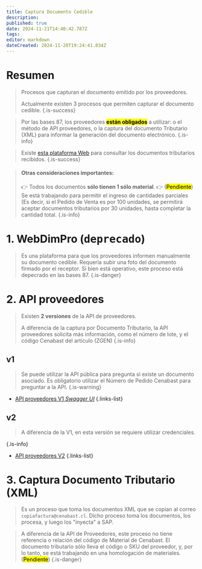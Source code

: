 ```yaml
---
title: Captura Documento Cedible
description: 
published: true
date: 2024-11-21T14:40:42.787Z
tags: 
editor: markdown
dateCreated: 2024-11-20T19:24:41.034Z
---
```


# Resumen
> Procesos que capturan el documento emitido por los proveedores.
> 
> Actualmente existen 3 procesos que permiten capturar el documento cedible.
{.is-success}

> Por las bases 87, los proveedores **<mark>están obligados</mark>** a utilizar: o el método de API proveedores, o la captura del documento Tributario (XML) para informar la generación del documento electrónico.
{.is-info}

> Existe [esta plataforma Web](/business/flujo-de-facturacion/recepcion-conforme/web-ui-consulta-documentos) para consultar los documentos tributarios recibidos.
{.is-success}

> #### Otras consideraciones importantes:
> 
> 👉 Todos los documentos **sólo tienen 1 sólo material**.
> 👉 (<mark>Pendiente</mark>) Se está trabajando para permitir el ingreso de cantidades parciales (Es decir, si el Pedido de Venta es por 100 unidades, se permitirá aceptar documentos tributarios por 30 unidades, hasta completar la cantidad total.
{.is-info}




# 1. WebDimPro (<kbd>deprecado</kbd>)

> Es una plataforma para que los proveedores informen manualmente su documento cedible. Requería subir una foto del documento firmado por el receptor. Si bien está operativo, este proceso está depecrado en las bases 87.
{.is-danger}


# 2. API proveedores

> Existen **2 versiones** de la API de proveedores. 
> 
> A diferencia de la captura por Documento Tributario, la API proveedores solicita más información, como el número de lote, y el código Cenabast del artículo (ZGEN)
{.is-info}

## v1

> Se puede utilizar la API pública para pregunta si existe un documento asociado. Es obligatorio utilizar el Número de Pedido Cenabast para preguntar a la API.
{.is-warning}


- [API proveedores V1 *Swagger UI*](https://aplicacionesweb.cenabast.cl/webapi/swagger/ui/index#!/Public/Public_Get_Cedible)
{.links-list}

## v2

> A diferencia de la V1, en esta versión se requiere utilizar credenciales.
> 
{.is-info}

- [API proveedores V2](https://testaplicacionesweb.cenabast.cl/WebApi2/documentacion/index.html#!/Public/Public_Get_Cedible)
{.links-list}

# 3. Captura Documento Tributario (XML)

> Es un proceso que toma los documentos XML que se copian al correo `copiafactura@cenabast.cl`. Dicho proceso toma los documentos, los procesa, y luego los "inyecta" a SAP.

> A diferencia de la API de Proveedores, este proceso no tiene referencia o relación del código de Material de Cenabast. El documento tributario sólo lleva el código o SKU del proveedor, y, por lo tanto, se está trabajando en una homologación de materiales. (<mark>Pendiente</mark>)
{.is-danger}

